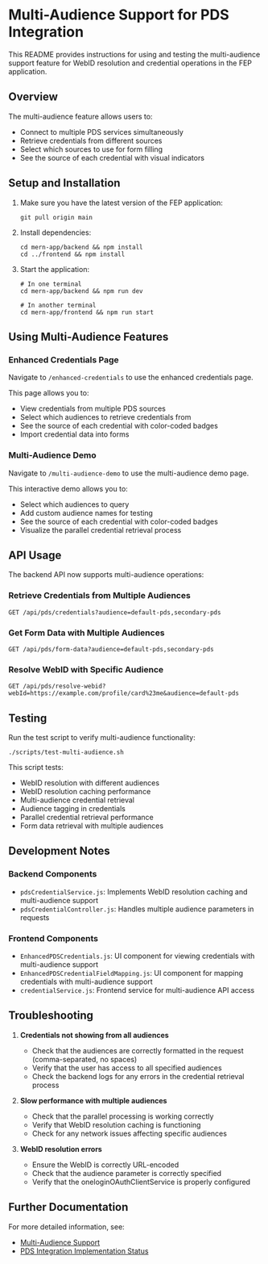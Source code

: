 # Multi-Audience Support for PDS Integration

This README provides instructions for using and testing the multi-audience support feature for WebID resolution and credential operations in the FEP application.

## Overview

The multi-audience feature allows users to:
- Connect to multiple PDS services simultaneously
- Retrieve credentials from different sources
- Select which sources to use for form filling
- See the source of each credential with visual indicators

## Setup and Installation

1. Make sure you have the latest version of the FEP application:
   ```
   git pull origin main
   ```

2. Install dependencies:
   ```
   cd mern-app/backend && npm install
   cd ../frontend && npm install
   ```

3. Start the application:
   ```
   # In one terminal
   cd mern-app/backend && npm run dev
   
   # In another terminal
   cd mern-app/frontend && npm run start
   ```

## Using Multi-Audience Features

### Enhanced Credentials Page

Navigate to `/enhanced-credentials` to use the enhanced credentials page.

This page allows you to:
- View credentials from multiple PDS sources
- Select which audiences to retrieve credentials from
- See the source of each credential with color-coded badges
- Import credential data into forms

### Multi-Audience Demo

Navigate to `/multi-audience-demo` to use the multi-audience demo page.

This interactive demo allows you to:
- Select which audiences to query
- Add custom audience names for testing
- See the source of each credential with color-coded badges
- Visualize the parallel credential retrieval process

## API Usage

The backend API now supports multi-audience operations:

### Retrieve Credentials from Multiple Audiences

```
GET /api/pds/credentials?audience=default-pds,secondary-pds
```

### Get Form Data with Multiple Audiences

```
GET /api/pds/form-data?audience=default-pds,secondary-pds
```

### Resolve WebID with Specific Audience

```
GET /api/pds/resolve-webid?webId=https://example.com/profile/card%23me&audience=default-pds
```

## Testing

Run the test script to verify multi-audience functionality:

```
./scripts/test-multi-audience.sh
```

This script tests:
- WebID resolution with different audiences
- WebID resolution caching performance
- Multi-audience credential retrieval
- Audience tagging in credentials
- Parallel credential retrieval performance
- Form data retrieval with multiple audiences

## Development Notes

### Backend Components

- `pdsCredentialService.js`: Implements WebID resolution caching and multi-audience support
- `pdsCredentialController.js`: Handles multiple audience parameters in requests

### Frontend Components

- `EnhancedPDSCredentials.js`: UI component for viewing credentials with multi-audience support
- `EnhancedPDSCredentialFieldMapping.js`: UI component for mapping credentials with multi-audience support
- `credentialService.js`: Frontend service for multi-audience API access

## Troubleshooting

1. **Credentials not showing from all audiences**
   - Check that the audiences are correctly formatted in the request (comma-separated, no spaces)
   - Verify that the user has access to all specified audiences
   - Check the backend logs for any errors in the credential retrieval process

2. **Slow performance with multiple audiences**
   - Check that the parallel processing is working correctly
   - Verify that WebID resolution caching is functioning
   - Check for any network issues affecting specific audiences

3. **WebID resolution errors**
   - Ensure the WebID is correctly URL-encoded
   - Check that the audience parameter is correctly specified
   - Verify that the oneloginOAuthClientService is properly configured

## Further Documentation

For more detailed information, see:
- [Multi-Audience Support](../docs/multi-audience-support.md)
- [PDS Integration Implementation Status](../docs/PDS-Integration-Implementation-Status.md)
